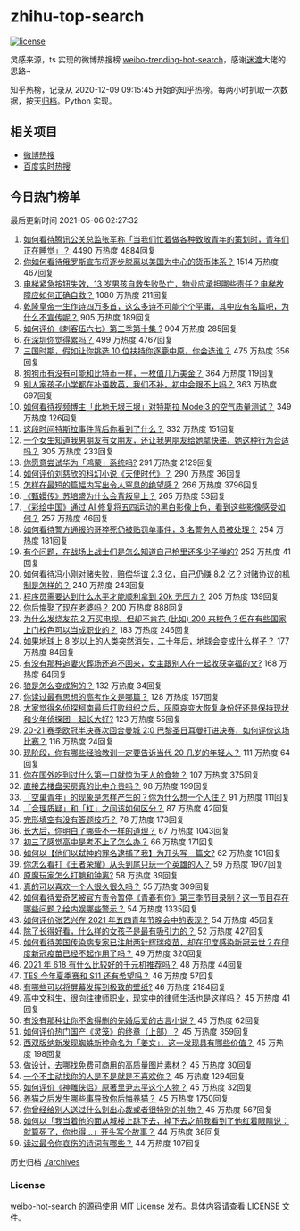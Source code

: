 # zhihu-top-search

[![license](https://img.shields.io/github/license/Arrackisarookie/zhihu-top-search)](https://github.com/Arrackisarookie/zhihu-top-search/blob/master/LICENSE)

灵感来源，ts 实现的微博热搜榜 [weibo-trending-hot-search](https://github.com/justjavac/weibo-trending-hot-search)，感谢[迷渡](https://github.com/justjavac)大佬的思路~

知乎热榜，记录从 2020-12-09 09:15:45 开始的知乎热榜。每两小时抓取一次数据，按天[归档](./archives)。Python 实现。

## 相关项目
+ [微博热搜](https://github.com/Arrackisarookie/weibo-hot-search)
+ [百度实时热搜](https://github.com/Arrackisarookie/baidu-hot-search)

## 今日热门榜单

<!-- Rank Begin -->

最后更新时间 2021-05-06 02:27:32

1. [如何看待腾讯公关总监张军称「当我们忙着做各种致敬青年的策划时，青年们正在睡觉」？](https://www.zhihu.com/question/457759935) 4490 万热度 4884回复
1. [你如何看待俄罗斯宣布将逐步脱离以美国为中心的货币体系？](https://www.zhihu.com/question/457750369) 1514 万热度 467回复
1. [电梯紧急按钮失效，13 岁男孩自救失败坠亡，物业应承担哪些责任？电梯故障应如何正确自救？](https://www.zhihu.com/question/457831377) 1080 万热度 211回复
1. [乾隆皇帝一生作诗四万多首，这么多诗不可能个个平庸，其中应有名篇吧，为什么不宣传呢？](https://www.zhihu.com/question/452762954) 905 万热度 189回复
1. [如何评价《刺客伍六七》第三季第十集 ?](https://www.zhihu.com/question/457898715) 904 万热度 285回复
1. [在深圳你觉得累吗？](https://www.zhihu.com/question/304838170) 499 万热度 4767回复
1. [三国时期，假如让你挑选 10 位扶持你逐鹿中原，你会选谁？](https://www.zhihu.com/question/452687156) 475 万热度 356回复
1. [狗狗币有没有可能和比特币一样，一枚值几万美金？](https://www.zhihu.com/question/445598367) 364 万热度 119回复
1. [别人家孩子小学都在补语数英，我们不补，初中会跟不上吗？](https://www.zhihu.com/question/437581262) 363 万热度 697回复
1. [如何看待视频博主「此地无垠王垠」对特斯拉 Model3 的空气质量测试？](https://www.zhihu.com/question/457805911) 349 万热度 126回复
1. [这段时间特斯拉事件背后你看到了什么？](https://www.zhihu.com/question/455860663) 332 万热度 151回复
1. [一个女生知道我男朋友有女朋友，还让我男朋友给她拿快递，她这种行为合适吗？](https://www.zhihu.com/question/452456284) 305 万热度 233回复
1. [你愿意尝试华为「鸿蒙」系统吗?](https://www.zhihu.com/question/374012496) 291 万热度 2129回复
1. [如何评价刘慈欣的科幻小说《天使时代》？](https://www.zhihu.com/question/50428892) 290 万热度 36回复
1. [怎样在最短的篇幅内写出令人窒息的绝望感？](https://www.zhihu.com/question/39211784) 266 万热度 3796回复
1. [《甄嬛传》苏培盛为什么会背叛皇上？](https://www.zhihu.com/question/456242618) 265 万热度 53回复
1. [《彩绘中国》通过 AI 修复将五四运动的黑白影像上色，看到这些影像感受如何？](https://www.zhihu.com/question/457739121) 257 万热度 46回复
1. [如何看待警方通报的哥猝死仍被贴罚单事件，3 名警务人员被处理？](https://www.zhihu.com/question/457851891) 254 万热度 181回复
1. [有个问题，在战场上战士们是怎么知道自己枪里还多少子弹的?](https://www.zhihu.com/question/457546333) 252 万热度 41回复
1. [如何看待冯小刚对赌失败，赔偿华谊 2.3 亿，自己仍赚 8.2 亿？对赌协议的机制是怎样的？](https://www.zhihu.com/question/457531244) 240 万热度 243回复
1. [程序员需要达到什么水平才能顺利拿到 20k 无压力？](https://www.zhihu.com/question/47597895) 205 万热度 139回复
1. [你后悔娶了现在老婆吗？](https://www.zhihu.com/question/315457601) 200 万热度 888回复
1. [为什么发烧友花 2 万买电视，但却不肯花 (比如) 200 来校色？但在有些国家上门校色可以当成职业的？](https://www.zhihu.com/question/457647194) 183 万热度 246回复
1. [如果地球上 8 岁以上的人类突然消失，二十年后，地球会变成什么样子？](https://www.zhihu.com/question/456356060) 177 万热度 84回复
1. [有没有那种追妻火葬场还追不回来，女主跟别人在一起收获幸福的文?](https://www.zhihu.com/question/408254252) 168 万热度 64回复
1. [狼是怎么变成狗的？](https://www.zhihu.com/question/457687785) 132 万热度 34回复
1. [你读过最有思想的高考作文是哪篇？](https://www.zhihu.com/question/316607757) 128 万热度 157回复
1. [大家觉得名侦探柯南最后打败组织之后，灰原哀变大恢复身份好还是保持现状和少年侦探团一起长大好?](https://www.zhihu.com/question/457584898) 123 万热度 55回复
1. [20-21 赛季欧冠半决赛次回合曼城 2:0 巴黎圣日耳曼打进决赛，如何评价这场比赛？](https://www.zhihu.com/question/457863658) 116 万热度 24回复
1. [现阶段，你有哪些经验教训一定要告诉当代 20 几岁的年轻人？](https://www.zhihu.com/question/457150056) 111 万热度 64回复
1. [你在国外吃到过什么第一口就惊为天人的食物？](https://www.zhihu.com/question/321664580) 107 万热度 375回复
1. [直接去楼盘买房真的比中介贵吗？](https://www.zhihu.com/question/393131996) 98 万热度 199回复
1. [「空巢青年」的现象是怎样产生的？你为什么想一个人住？](https://www.zhihu.com/question/457137124) 91 万热度 111回复
1. [「合理质疑」和「杠」之间该如何区分？](https://www.zhihu.com/question/457805977) 87 万热度 42回复
1. [完形填空有没有答题技巧？](https://www.zhihu.com/question/21864589) 78 万热度 173回复
1. [长大后，你明白了哪些不一样的道理？](https://www.zhihu.com/question/45394531) 67 万热度 1043回复
1. [初三了感觉高中是考不上了怎么办？](https://www.zhihu.com/question/457421531) 66 万热度 171回复
1. [如何以【他们以弑神的罪名逮捕了我】为开头写一篇文?](https://www.zhihu.com/question/440187946) 62 万热度 101回复
1. [你怎么看打《王者荣耀》从头到尾只玩一个英雄的人？](https://www.zhihu.com/question/299758752) 59 万热度 1907回复
1. [原魔玩家怎么打魈和钟离?](https://www.zhihu.com/question/457570662) 58 万热度 39回复
1. [真的可以喜欢一个人很久很久吗？](https://www.zhihu.com/question/457083666) 55 万热度 309回复
1. [如何看待爱奇艺被官方责令暂停《青春有你》第三季节目录制？这一节目存在哪些问题？给内娱哪些警示？](https://www.zhihu.com/question/457851906) 54 万热度 1335回复
1. [如何评价张艺兴在 2021 年五四青年节晚会中的表现？](https://www.zhihu.com/question/457808500) 54 万热度 45回复
1. [除了长得好看，什么样的女孩子是最有吸引力的？](https://www.zhihu.com/question/432679628) 52 万热度 427回复
1. [如何看待美国传染病专家已注射两针辉瑞疫苗，却在印度感染新冠去世？在印度新冠疫苗已经不起作用了吗？](https://www.zhihu.com/question/457803433) 49 万热度 320回复
1. [2021 年 618 有什么比较好的千元机推荐吗？](https://www.zhihu.com/question/457282188) 48 万热度 44回复
1. [TES 今年夏季赛和 S11 还有希望吗？](https://www.zhihu.com/question/454359571) 46 万热度 57回复
1. [有哪些可以将屏幕发挥到极致的壁纸?](https://www.zhihu.com/question/325648700) 46 万热度 2184回复
1. [高中文科生，很向往律师职业，现实中的律师生活也是这样吗？](https://www.zhihu.com/question/457653393) 45 万热度 41回复
1. [有没有那种让你不舍得删的先婚后爱的古言小说？](https://www.zhihu.com/question/353764357) 45 万热度 62回复
1. [如何评价热门国产《灵笼》的终章（上部）？](https://www.zhihu.com/question/457072944) 45 万热度 359回复
1. [西双版纳新发现蜘蛛新种命名为「姜文」，这一发现具有哪些价值？](https://www.zhihu.com/question/457371552) 45 万热度 198回复
1. [做设计，去哪找免费可商用的高质量图片素材？](https://www.zhihu.com/question/294157721) 45 万热度 30回复
1. [一个不主动找你的人是不是就是不喜欢你？](https://www.zhihu.com/question/393194088) 45 万热度 1294回复
1. [如何评价《神雕侠侣》原著里尹志平这个人物？](https://www.zhihu.com/question/21966003) 45 万热度 32回复
1. [养猫之后发生哪些事导致你后悔养猫？](https://www.zhihu.com/question/299176886) 45 万热度 1750回复
1. [你曾经给别人送过什么别出心裁或者很特别的礼物？](https://www.zhihu.com/question/23207256) 45 万热度 567回复
1. [如何以「我当着他的面从城楼上跳下去，掉下去之前我看到了他红着眼睛说：就算死了，你也得…」开头写个故事？](https://www.zhihu.com/question/446137328) 44 万热度 36回复
1. [读过最令你哀伤的诗词有哪些？](https://www.zhihu.com/question/457576263) 44 万热度 107回复
<!-- Rank End -->

历史归档 [./archives](./archives)

### License

[weibo-hot-search](https://github.com/Arrackisarookie/zhihu-top-search) 的源码使用 MIT License 发布。具体内容请查看 [LICENSE](./LICENSE) 文件。

